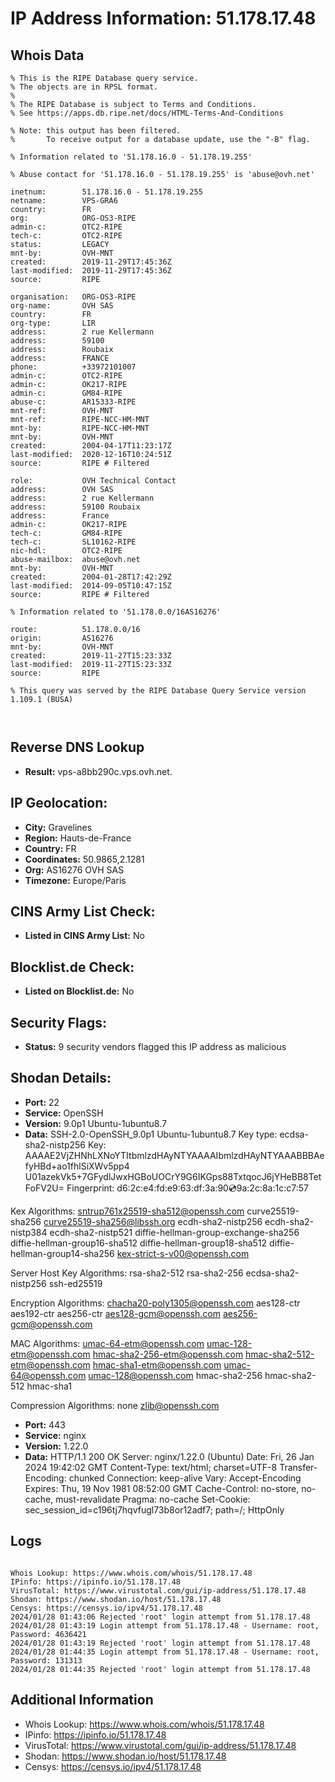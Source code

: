 # IP Address Information: 51.178.17.48

## Whois Data
```
% This is the RIPE Database query service.
% The objects are in RPSL format.
%
% The RIPE Database is subject to Terms and Conditions.
% See https://apps.db.ripe.net/docs/HTML-Terms-And-Conditions

% Note: this output has been filtered.
%       To receive output for a database update, use the "-B" flag.

% Information related to '51.178.16.0 - 51.178.19.255'

% Abuse contact for '51.178.16.0 - 51.178.19.255' is 'abuse@ovh.net'

inetnum:        51.178.16.0 - 51.178.19.255
netname:        VPS-GRA6
country:        FR
org:            ORG-OS3-RIPE
admin-c:        OTC2-RIPE
tech-c:         OTC2-RIPE
status:         LEGACY
mnt-by:         OVH-MNT
created:        2019-11-29T17:45:36Z
last-modified:  2019-11-29T17:45:36Z
source:         RIPE

organisation:   ORG-OS3-RIPE
org-name:       OVH SAS
country:        FR
org-type:       LIR
address:        2 rue Kellermann
address:        59100
address:        Roubaix
address:        FRANCE
phone:          +33972101007
admin-c:        OTC2-RIPE
admin-c:        OK217-RIPE
admin-c:        GM84-RIPE
abuse-c:        AR15333-RIPE
mnt-ref:        OVH-MNT
mnt-ref:        RIPE-NCC-HM-MNT
mnt-by:         RIPE-NCC-HM-MNT
mnt-by:         OVH-MNT
created:        2004-04-17T11:23:17Z
last-modified:  2020-12-16T10:24:51Z
source:         RIPE # Filtered

role:           OVH Technical Contact
address:        OVH SAS
address:        2 rue Kellermann
address:        59100 Roubaix
address:        France
admin-c:        OK217-RIPE
tech-c:         GM84-RIPE
tech-c:         SL10162-RIPE
nic-hdl:        OTC2-RIPE
abuse-mailbox:  abuse@ovh.net
mnt-by:         OVH-MNT
created:        2004-01-28T17:42:29Z
last-modified:  2014-09-05T10:47:15Z
source:         RIPE # Filtered

% Information related to '51.178.0.0/16AS16276'

route:          51.178.0.0/16
origin:         AS16276
mnt-by:         OVH-MNT
created:        2019-11-27T15:23:33Z
last-modified:  2019-11-27T15:23:33Z
source:         RIPE

% This query was served by the RIPE Database Query Service version 1.109.1 (BUSA)



```
## Reverse DNS Lookup
- **Result:** vps-a8bb290c.vps.ovh.net.

## IP Geolocation:
- **City:** Gravelines
- **Region:** Hauts-de-France
- **Country:** FR
- **Coordinates:** 50.9865,2.1281
- **Org:** AS16276 OVH SAS
- **Timezone:** Europe/Paris

## CINS Army List Check:
- **Listed in CINS Army List:** 
No

## Blocklist.de Check:
- **Listed on Blocklist.de:** 
No

## Security Flags:
- **Status:** 9 security vendors flagged this IP address as malicious

## Shodan Details:
- **Port:** 22
- **Service:** OpenSSH
- **Version:** 9.0p1 Ubuntu-1ubuntu8.7
- **Data:** SSH-2.0-OpenSSH_9.0p1 Ubuntu-1ubuntu8.7
Key type: ecdsa-sha2-nistp256
Key: AAAAE2VjZHNhLXNoYTItbmlzdHAyNTYAAAAIbmlzdHAyNTYAAABBBAefyHBd+ao1fhlSiXWv5pp4
U01azekVk5+7GFydlJwxHGBoUOCrY9G6IKGps88TxtqocJ6jYHeBB8TetFoFV2U=
Fingerprint: d6:2c:e4:fd:e9:63:df:3a:90:cd:9a:2c:8a:1c:c7:57

Kex Algorithms:
	sntrup761x25519-sha512@openssh.com
	curve25519-sha256
	curve25519-sha256@libssh.org
	ecdh-sha2-nistp256
	ecdh-sha2-nistp384
	ecdh-sha2-nistp521
	diffie-hellman-group-exchange-sha256
	diffie-hellman-group16-sha512
	diffie-hellman-group18-sha512
	diffie-hellman-group14-sha256
	kex-strict-s-v00@openssh.com

Server Host Key Algorithms:
	rsa-sha2-512
	rsa-sha2-256
	ecdsa-sha2-nistp256
	ssh-ed25519

Encryption Algorithms:
	chacha20-poly1305@openssh.com
	aes128-ctr
	aes192-ctr
	aes256-ctr
	aes128-gcm@openssh.com
	aes256-gcm@openssh.com

MAC Algorithms:
	umac-64-etm@openssh.com
	umac-128-etm@openssh.com
	hmac-sha2-256-etm@openssh.com
	hmac-sha2-512-etm@openssh.com
	hmac-sha1-etm@openssh.com
	umac-64@openssh.com
	umac-128@openssh.com
	hmac-sha2-256
	hmac-sha2-512
	hmac-sha1

Compression Algorithms:
	none
	zlib@openssh.com


- **Port:** 443
- **Service:** nginx
- **Version:** 1.22.0
- **Data:** HTTP/1.1 200 OK
Server: nginx/1.22.0 (Ubuntu)
Date: Fri, 26 Jan 2024 19:42:02 GMT
Content-Type: text/html; charset=UTF-8
Transfer-Encoding: chunked
Connection: keep-alive
Vary: Accept-Encoding
Expires: Thu, 19 Nov 1981 08:52:00 GMT
Cache-Control: no-store, no-cache, must-revalidate
Pragma: no-cache
Set-Cookie: sec_session_id=c196tj7hqvfugl73b8or12adf7; path=/; HttpOnly



## Logs
```

Whois Lookup: https://www.whois.com/whois/51.178.17.48
IPinfo: https://ipinfo.io/51.178.17.48
VirusTotal: https://www.virustotal.com/gui/ip-address/51.178.17.48
Shodan: https://www.shodan.io/host/51.178.17.48
Censys: https://censys.io/ipv4/51.178.17.48
2024/01/28 01:43:06 Rejected 'root' login attempt from 51.178.17.48
2024/01/28 01:43:19 Login attempt from 51.178.17.48 - Username: root, Password: 4636421
2024/01/28 01:43:19 Rejected 'root' login attempt from 51.178.17.48
2024/01/28 01:44:35 Login attempt from 51.178.17.48 - Username: root, Password: 131313
2024/01/28 01:44:35 Rejected 'root' login attempt from 51.178.17.48

```
## Additional Information
- Whois Lookup: https://www.whois.com/whois/51.178.17.48
- IPinfo: https://ipinfo.io/51.178.17.48
- VirusTotal: https://www.virustotal.com/gui/ip-address/51.178.17.48
- Shodan: https://www.shodan.io/host/51.178.17.48
- Censys: https://censys.io/ipv4/51.178.17.48

